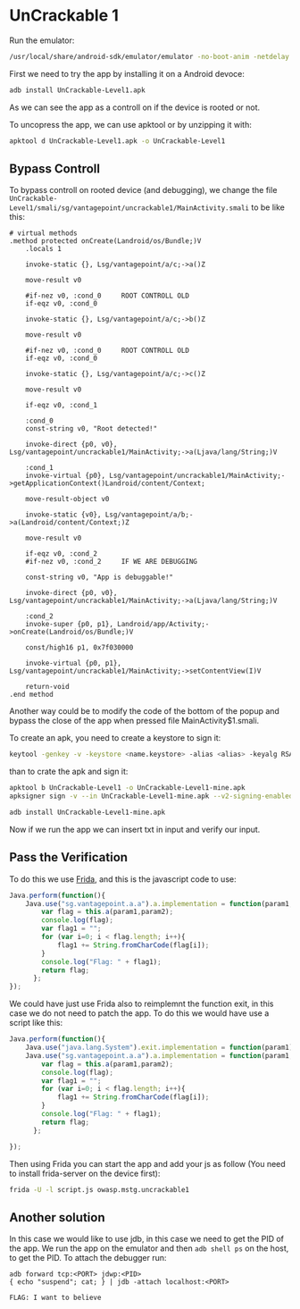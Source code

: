 # UnCrackable 1

Run the emulator:

```bash
/usr/local/share/android-sdk/emulator/emulator -no-boot-anim -netdelay none -accel on -no-snapshot -wipe-data -skin 1080x1920 -avd generic_10_64
```

First we need to try the app by installing it on a Android devoce:

```bash
adb install UnCrackable-Level1.apk
```

As we can see the app as a controll on if the device is rooted or not.

To uncopress the app, we can use apktool or by unzipping it with:

```bash
apktool d UnCrackable-Level1.apk -o UnCrackable-Level1
```

## Bypass Controll

To bypass controll on rooted device (and debugging), we change the file `UnCrackable-Level1/smali/sg/vantagepoint/uncrackable1/MainActivity.smali` to be like this:

```smali
# virtual methods
.method protected onCreate(Landroid/os/Bundle;)V
    .locals 1

    invoke-static {}, Lsg/vantagepoint/a/c;->a()Z

    move-result v0

    #if-nez v0, :cond_0     ROOT CONTROLL OLD
    if-eqz v0, :cond_0

    invoke-static {}, Lsg/vantagepoint/a/c;->b()Z

    move-result v0

    #if-nez v0, :cond_0     ROOT CONTROLL OLD
    if-eqz v0, :cond_0

    invoke-static {}, Lsg/vantagepoint/a/c;->c()Z

    move-result v0

    if-eqz v0, :cond_1

    :cond_0
    const-string v0, "Root detected!"

    invoke-direct {p0, v0}, Lsg/vantagepoint/uncrackable1/MainActivity;->a(Ljava/lang/String;)V

    :cond_1
    invoke-virtual {p0}, Lsg/vantagepoint/uncrackable1/MainActivity;->getApplicationContext()Landroid/content/Context;

    move-result-object v0

    invoke-static {v0}, Lsg/vantagepoint/a/b;->a(Landroid/content/Context;)Z

    move-result v0

    if-eqz v0, :cond_2
    #if-nez v0, :cond_2     IF WE ARE DEBUGGING

    const-string v0, "App is debuggable!"

    invoke-direct {p0, v0}, Lsg/vantagepoint/uncrackable1/MainActivity;->a(Ljava/lang/String;)V

    :cond_2
    invoke-super {p0, p1}, Landroid/app/Activity;->onCreate(Landroid/os/Bundle;)V

    const/high16 p1, 0x7f030000

    invoke-virtual {p0, p1}, Lsg/vantagepoint/uncrackable1/MainActivity;->setContentView(I)V

    return-void
.end method
```

Another way could be to modify the code of the bottom of the popup and bypass
the close of the app when pressed file MainActivity$1.smali.

To create an apk, you need to create a keystore to sign it:

```bash
keytool -genkey -v -keystore <name.keystore> -alias <alias> -keyalg RSA -keysize 2048 -validity 10000
```

than to crate the apk and sign it:

```bash
apktool b UnCrackable-Level1 -o UnCrackable-Level1-mine.apk
apksigner sign -v --in UnCrackable-Level1-mine.apk --v2-signing-enabled --ks <path.keystore> --ks-key-alias <alias>

adb install UnCrackable-Level1-mine.apk
```

Now if we run the app we can insert txt in input and verify our input.

## Pass the Verification

To do this we use [Frida](https://frida.re/), and this is the javascript code
to use:

```javascript
Java.perform(function(){
    Java.use("sg.vantagepoint.a.a").a.implementation = function(param1,param2) {
        var flag = this.a(param1,param2);
        console.log(flag);
        var flag1 = "";
        for (var i=0; i < flag.length; i++){
            flag1 += String.fromCharCode(flag[i]);
        }
        console.log("Flag: " + flag1);
        return flag;
      };
});
```

We could have just use Frida also to reimplemnt the function exit, in this case
we do not need to patch the app. To do this we would have use a script like this:

```javascript
Java.perform(function(){
    Java.use("java.lang.System").exit.implementation = function(param1) {};
    Java.use("sg.vantagepoint.a.a").a.implementation = function(param1,param2) {
        var flag = this.a(param1,param2);
        console.log(flag);
        var flag1 = "";
        for (var i=0; i < flag.length; i++){
            flag1 += String.fromCharCode(flag[i]);
        }
        console.log("Flag: " + flag1);
        return flag;
      };

});
```

Then using Frida you can start the app and add your js as follow (You need to
install frida-server on the device first):

```bash
frida -U -l script.js owasp.mstg.uncrackable1
```

## Another solution

In this case we would like to use jdb, in this case we need to get the PID of
the app. We run the app on the emulator and then `adb shell ps` on the host, to
get the PID. To attach the debugger run:

```
adb forward tcp:<PORT> jdwp:<PID>
{ echo "suspend"; cat; } | jdb -attach localhost:<PORT>
```

```
FLAG: I want to believe
```
